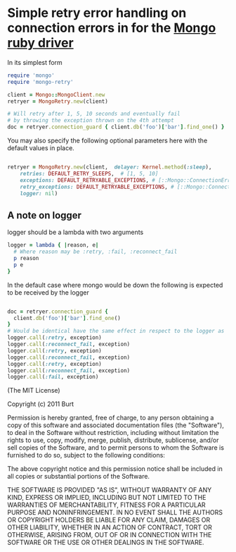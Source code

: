# Simple retry error handling on connection errors in for the [Mongo ruby driver](https://github.com/mongodb/mongo-ruby-driver)

In its simplest form
```ruby
require 'mongo'
require 'mongo-retry'

client = Mongo::MongoClient.new
retryer = MongoRetry.new(client)

# Will retry after 1, 5, 10 seconds and eventually fail
# by throwing the exception thrown on the 4th attempt
doc = retryer.connection_guard { client.db('foo')['bar'].find_one() }

```

You may also specify the following optional parameters here with the default values in place.

```ruby

retryer = MongoRetry.new(client,  delayer: Kernel.method(:sleep),
    retries: DEFAULT_RETRY_SLEEPS,  # [1, 5, 10]
    exceptions: DEFAULT_RETRYABLE_EXCEPTIONS, # [::Mongo::ConnectionError,::Mongo::ConnectionTimeoutError,::Mongo::ConnectionFailure,::Mongo::OperationTimeout]
    retry_exceptions: DEFAULT_RETRYABLE_EXCEPTIONS, # [::Mongo::ConnectionError,::Mongo::ConnectionTimeoutError,::Mongo::ConnectionFailure,::Mongo::OperationTimeout]
    logger: nil)

```

## A note on logger

logger should be a lambda with two arguments

```ruby
logger = lambda { |reason, e|
  # Where reason may be :retry, :fail, :reconnect_fail
  p reason
  p e
}
```

In the default case where mongo would be down the following is expected to be received by the logger

```ruby

doc = retryer.connection_guard {
  client.db('foo')['bar'].find_one()
}
# Would be identical have the same effect in respect to the logger as
logger.call(:retry, exception)
logger.call(:reconnect_fail, exception)
logger.call(:retry, exception)
logger.call(:reconnect_fail, exception)
logger.call(:retry, exception)
logger.call(:reconnect_fail, exception)
logger.call(:fail, exception)

```


(The MIT License)

Copyright (c) 2011 Burt

Permission is hereby granted, free of charge, to any person obtaining
a copy of this software and associated documentation files (the
"Software"), to deal in the Software without restriction, including
without limitation the rights to use, copy, modify, merge, publish,
distribute, sublicense, and/or sell copies of the Software, and to
permit persons to whom the Software is furnished to do so, subject to
the following conditions:

The above copyright notice and this permission notice shall be
included in all copies or substantial portions of the Software.

THE SOFTWARE IS PROVIDED "AS IS", WITHOUT WARRANTY OF ANY KIND,
EXPRESS OR IMPLIED, INCLUDING BUT NOT LIMITED TO THE WARRANTIES OF
MERCHANTABILITY, FITNESS FOR A PARTICULAR PURPOSE AND NONINFRINGEMENT.
IN NO EVENT SHALL THE AUTHORS OR COPYRIGHT HOLDERS BE LIABLE FOR ANY
CLAIM, DAMAGES OR OTHER LIABILITY, WHETHER IN AN ACTION OF CONTRACT,
TORT OR OTHERWISE, ARISING FROM, OUT OF OR IN CONNECTION WITH THE
SOFTWARE OR THE USE OR OTHER DEALINGS IN THE SOFTWARE.
